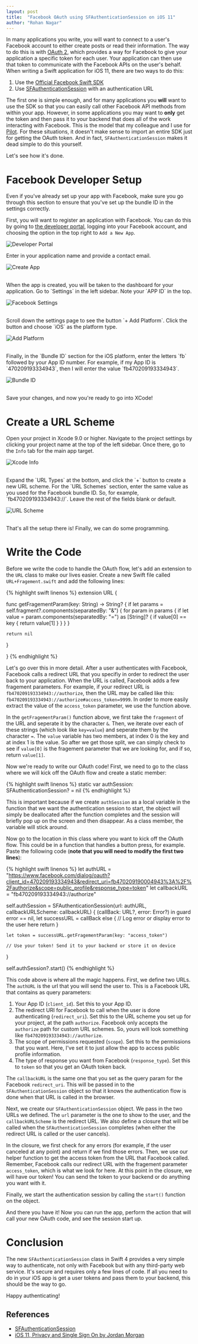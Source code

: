 ```yaml
---
layout: post
title:  "Facebook OAuth using SFAuthenticationSession on iOS 11"
author: "Rohan Nagar"
---
```


In many applications you write, you will want to connect to a user's Facebook account to either
create posts or read their information. The way to do this is with [OAuth 2](https://oauth.net/2/), which provides
a way for Facebook to give your application a specific token for each user. Your application can then
use that token to communicate with the Facebook APIs on the user's behalf. When writing a Swift application
for iOS 11, there are two ways to do this:

1. Use the [Official Facebook Swift SDK](https://developers.facebook.com/docs/swift/)
2. Use [SFAuthenticationSession](https://developer.apple.com/documentation/safariservices/sfauthenticationsession)
with an authentication URL

The first one is simple enough, and for many applications you **will** want to use the SDK so that you can
easily call other Facebook API methods from within your app. However, in some applications you may want
to **only** get the token and then pass it to your backend that does all of the work interacting with
Facebook. This is the model that my colleague and I use for [Pilot](https://github.com/SanctionCo/pilot-ios).
For these situations, it doesn't make sense to import an entire SDK just for getting the OAuth token. And in
fact, `SFAuthenticationSession` makes it dead simple to do this yourself.

Let's see how it's done.

# Facebook Developer Setup

Even if you've already set up your app with Facebook, make sure you go through this section to ensure that
you've set up the bundle ID in the settings correctly.

First, you will want to register an application with Facebook. You can do this by going to
[the developer portal](https://developers.facebook.com), logging into your Facebook account, and choosing
the option in the top right to `Add a New App`.

![Developer Portal](/assets/img/facebook-oauth/developer_portal.png)

Enter in your application name and provide a contact email.

![Create App](/assets/img/facebook-oauth/create_app.png)

<br>
When the app is created, you will be taken to the dashboard for your application. Go to `Settings` in the left
sidebar. Note your `APP ID` in the top.

![Facebook Settings](/assets/img/facebook-oauth/facebook_settings.png)

<br>
Scroll down the settings page to see the button `+ Add Platform`. Click the button and choose `iOS` as the platform
type.

![Add Platform](/assets/img/facebook-oauth/add_platform.png)

<br>
Finally, in the `Bundle ID` section for the iOS platform, enter the letters `fb` followed by your App ID number. For
example, if my App ID is `470209193334943`, then I will enter the value `fb470209193334943`.

![Bundle ID](/assets/img/facebook-oauth/bundle_id.png)

<br>
Save your changes, and now you're ready to go into XCode!

# Create a URL Scheme

Open your project in Xcode 9.0 or higher. Navigate to the project settings by clicking your project name
at the top of the left sidebar. Once there, go to the `Info` tab for the main app target.

![Xcode Info](/assets/img/facebook-oauth/xcode_info.png)

<br>
Expand the `URL Types` at the bottom, and click the `+` button to create a new URL scheme. For the `URL Schemes`
section, enter the same value as you used for the Facebook bundle ID. So, for example, `fb470209193334943://`.
Leave the rest of the fields blank or default.

![URL Scheme](/assets/img/facebook-oauth/url_scheme.png)

<br>
That's all the setup there is! Finally, we can do some programming.

# Write the Code

Before we write the code to handle the OAuth flow, let's add an extension to the `URL` class to make
our lives easier. Create a new Swift file called `URL+Fragement.swift` and add the following lines:

{% highlight swift  linenos %}
extension URL {

  func getFragementParam(key: String) -> String? {
    if let params = self.fragment?.components(separatedBy: "&") {
      for param in params {
        if let value = param.components(separatedBy: "=") as [String]? {
          if value[0] == key {
            return value[1]
          }
        }
      }
    }
        
    return nil
  }

}
{% endhighlight %}

Let's go over this in more detail. After a user authenticates with Facebook, Facebook calls a redirect URL that you specifiy
in order to redirect the user back to your application. When the URL is called, Facebook adds a few
fragement parameters. For example, if your redirect URL is `fb470209193334943://authorize`,
then the URL may be called like this: `fb470209193334943://authorize#access_token=9999`.
In order to more easily extract the value of the `access_token` parameter, we use the function above.

In the `getFragementParam()` function above, we first take the `fragement` of the URL and seperate it by the
character `&`. Then, we iterate over each of these strings (which look like `key=value`) and seperate them by
the character `=`. The `value` variable has two members, at index 0 is the key and at index 1 is the value.
So after we get those split, we can simply check to see if `value[0]` is the fragement parameter that we are
looking for, and if so, return `value[1]`.

Now we're ready to write our OAuth code! First, we need to go to the class where we will kick off the OAuth flow
and create a static member:

{% highlight swift  linenos %}
static var authSession: SFAuthenticationSession? = nil
{% endhighlight %}

This is important because if we create `authSession` as a local variable in the function that we want the
authentication session to start, the object will simply be deallocated after the function completes and the
session will briefly pop up on the screen and then disappear. As a class member, the variable will stick around.

Now go to the location in this class where you want to kick off the OAuth flow. This could be in a function
that handles a button press, for example. Paste the following code (**note that you will need to modify the first
two lines**):

{% highlight swift  linenos %}
let authURL = "https://www.facebook.com/dialog/oauth?client_id=470209193334943&redirect_uri=fb470209190004943%3A%2F%2Fauthorize&scope=public_profile&response_type=token"
let callbackURL = "fb470209193334943://authorize"

self.authSession = SFAuthenticationSession(url: authURL, callbackURLScheme: callbackURL) {
  (callBack: URL?, error: Error?) in
    guard error == nil, let successURL = callBack else {
      // Log error or display error to the user here
      return
    }

    let token = successURL.getFragementParam(key: "access_token")

    // Use your token! Send it to your backend or store it on device
}

self.authSession?.start()
{% endhighlight %}

This code above is where all the magic happens. First, we define two URLs. The `authURL` is the url that
you will send the user to. This is a Facebook URL that contains as query parameters:

1. Your App ID (`client_id`). Set this to your App ID.
2. The redirect URI for Facebook to call when the user is done authenticating (`redirect_uri`). Set this to the
URL scheme you set up for your project, at the path `authorize`. Facebook only accepts the `authorize` path
for custom URL schemes. So, yours will look something like `fb470209193334943://authorize`.
3. The scope of permissions requested (`scope`). Set this to the permissions that you want. Here, I've set it to
just allow the app to access public profile information.
4. The type of response you want from Facebook (`response_type`). Set this to `token` so that you get an OAuth
token back.

The `callbackURL` is the same one that you set as the query param for the Facebook `redirect_uri`. This will
be passed in to the `SFAuthenticationSession` object so that it knows the authentication flow is done when
that URL is called in the browser.

Next, we create our `SFAuthenticationSession` object. We pass in the two URLs we defined. The `url` parameter is the
one to show to the user, and the `callbackURLScheme` is the redirect URL. We also define a closure that will be called
when the `SFAuthenticationSession` completes (when either the redirect URL is called or the user cancels).

In the closure, we first check for any errors (for example, if the user canceled at any point) and return if we find those
errors. Then, we use our helper function to get the access token from the URL that Facebook called. Remember, Facebook
calls our redirect URL with the fragement parameter `access_token`, which is what we look for here. At this point in
the closure, we will have our token! You can send the token to your backend or do anything you want with it.

Finally, we start the authentication session by calling the `start()` function on the object.

And there you have it! Now you can run the app, perform the action that will call your new OAuth code, and see the session
start up.

# Conclusion

The new `SFAuthenticationSession` class in Swift 4 provides a very simple way to authenticate,
not only with Facebook but with any third-party web service. It's secure and requires only a few
lines of code. If all you need to do in your iOS app is get a user tokens and pass them
to your backend, this should be the way to go.

Happy authenticating!

## References

- [SFAuthenticationSession](https://developer.apple.com/documentation/safariservices/sfauthenticationsession)
- [iOS 11, Privacy and Single Sign On by Jordan Morgan](https://medium.com/the-traveled-ios-developers-guide/ios-11-privacy-and-single-sign-on-6291687a2ccc)

